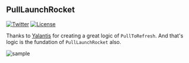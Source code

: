 ## PullLaunchRocket

[![Twitter](https://img.shields.io/badge/Twitter-@LuMengHZ-blue.svg?style=flat-square)](https://twitter.com/LuMengHZ)
[![License](https://img.shields.io/github/license/lubeast/PullLaunchRocket.svg?style=flat-square)](https://github.com/lubeast/PullLaunchRocket/blob/master/LICENSE)

Thanks to [Yalantis](https://github.com/Yalantis) for creating a great logic of `PullToRefresh`. And that's logic is the fundation of `PullLaunchRocket` also.

![sample](https://raw.github.com/lubeast/PullLaunchRocket/master/screenshots/sample.gif)
